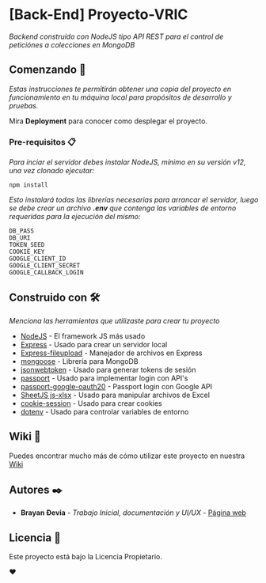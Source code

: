 # [Back-End] Proyecto-VRIC

_Backend construído con NodeJS tipo API REST para el control de peticiónes a colecciones en MongoDB_

## Comenzando 🚀

_Estas instrucciones te permitirán obtener una copia del proyecto en funcionamiento en tu máquina local para propósitos de desarrollo y pruebas._

Mira **Deployment** para conocer como desplegar el proyecto.

### Pre-requisitos 📋

_Para inciar el servidor debes instalar NodeJS, mínimo en su versión v12, una vez clonado ejecutar:_

```
npm install
```

_Esto instalará todas las librerías necesarias para arrancar el servidor, luego se debe crear un archivo **.env** que contenga las variables de entorno requeridas para la ejecución del mismo:_

```
DB_PASS
DB_URI
TOKEN_SEED
COOKIE_KEY
GOOGLE_CLIENT_ID
GOOGLE_CLIENT_SECRET
GOOGLE_CALLBACK_LOGIN
```

## Construido con 🛠️

_Menciona las herramientas que utilizaste para crear tu proyecto_

- [NodeJS](https://nodejs.org/es/) - El framework JS más usado
- [Express](https://expressjs.com/es/) - Usado para crear un servidor local
- [Express-fileupload](https://www.npmjs.com/package/express-fileupload) - Manejador de archivos en Express
- [mongoose](https://mongoosejs.com/) - Librería para MongoDB
- [jsonwebtoken](https://www.npmjs.com/package/jsonwebtoken) - Usado para generar tokens de sesión
- [passport](http://www.passportjs.org/) - Usado para implementar login con API's
- [passport-google-oauth20](http://www.passportjs.org/) - Passport login con Google API
- [SheetJS js-xlsx](https://www.npmjs.com/package/xlsx) - Usado para manipular archivos de Excel
- [cookie-session](https://www.npmjs.com/package/cookie-session) - Usado para crear cookies
- [dotenv](https://www.npmjs.com/package/dotenv) - Usado para controlar variables de entorno

## Wiki 📖

Puedes encontrar mucho más de cómo utilizar este proyecto en nuestra [Wiki](https://brayandev.com.co/)

## Autores ✒️

- **Brayan Ðevia** - _Trabajo Inicial, documentación y UI/UX_ - [Página web](https://brayandev.com.co/)

## Licencia 📄

Este proyecto está bajo la Licencia Propietario.

❤️
